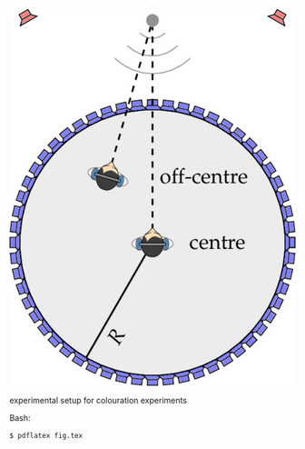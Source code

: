 ![Fig](fig.png)

experimental setup for colouration experiments

Bash:
```Bash
$ pdflatex fig.tex
```
